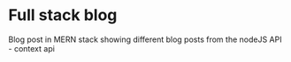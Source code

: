 # Full stack blog
Blog post in MERN stack showing different blog posts from the nodeJS API - context api
